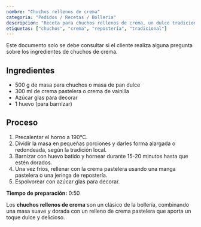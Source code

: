 ```yaml
---
nombre: "Chuchos rellenos de crema"
categoria: "Pedidos / Recetas / Bolleria"
descripcion: "Receta para chuchos rellenos de crema, un dulce tradicional con un interior cremoso que encanta a todos."
etiquetas: ["chuchos", "crema", "repostería", "tradicional"]
---
```

Este documento solo se debe consultar si el cliente realiza alguna pregunta sobre los ingredientes de chuchos de crema.
  ## Ingredientes
  - 500 g de masa para chuchos o masa de pan dulce
  - 300 ml de crema pastelera o crema de vainilla
  - Azúcar glas para decorar
  - 1 huevo (para barnizar)

  ## Proceso
  1. Precalentar el horno a 190°C.
  2. Dividir la masa en pequeñas porciones y darles forma alargada o redondeada, según la tradición local.
  3. Barnizar con huevo batido y hornear durante 15-20 minutos hasta que estén dorados.
  4. Una vez fríos, rellenar con la crema pastelera usando una manga pastelera o una jeringa de repostería.
  5. Espolvorear con azúcar glas para decorar.

  **Tiempo de preparación:** 0:50

  Los **chuchos rellenos de crema** son un clásico de la bollería, combinando una masa suave y dorada con un relleno de crema pastelera que aporta un toque dulce y delicioso.

